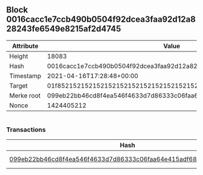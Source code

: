 ## Block 0016cacc1e7ccb490b0504f92dcea3faa92d12a828243fe6549e8215af2d4745

Attribute | Value
--- | ---
Height | 18083
Hash | 0016cacc1e7ccb490b0504f92dcea3faa92d12a828243fe6549e8215af2d4745
Timestamp | 2021-04-16T17:28:48+00:00
Target | 01f8521521521521521521521521521521521521521521521521521521521521
Merke root | 099eb22bb46cd8f4ea546f4633d7d86333c06faa64e415adf689c8c4cb2e1052
Nonce | 1424405212

```

```

### Transactions

Hash | Amount
--- | ---
[099eb22bb46cd8f4ea546f4633d7d86333c06faa64e415adf689c8c4cb2e1052](099eb22bb46cd8f4ea546f4633d7d86333c06faa64e415adf689c8c4cb2e1052.md) | 10.00000000 SKEPTI 
